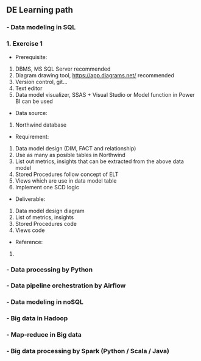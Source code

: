 ## DE Learning path
### - Data modeling in SQL
### 1. Exercise 1
- Prerequisite:
1. DBMS, MS SQL Server recommended
2. Diagram drawing tool, https://app.diagrams.net/ recommended
3. Version control, git...
4. Text editor
5. Data model visualizer, SSAS + Visual Studio or Model function in Power BI can be used


- Data source:
1. Northwind database


- Requirement:
1. Data model design (DIM, FACT and relationship)
2. Use as many as posible tables in Northwind
3. List out metrics, insights that can be extracted from the above data model
4. Stored Procedures follow concept of ELT
5. Views which are use in data model table
6. Implement one SCD logic



- Deliverable:
1. Data model design diagram
2. List of metrics, insights
3. Stored Procedures code
4. Views code



- Reference:
1.



### - Data processing by Python
### - Data pipeline orchestration by Airflow
### - Data modeling in noSQL
### - Big data in Hadoop
### - Map-reduce in Big data
### - Big data processing by Spark (Python / Scala / Java)
